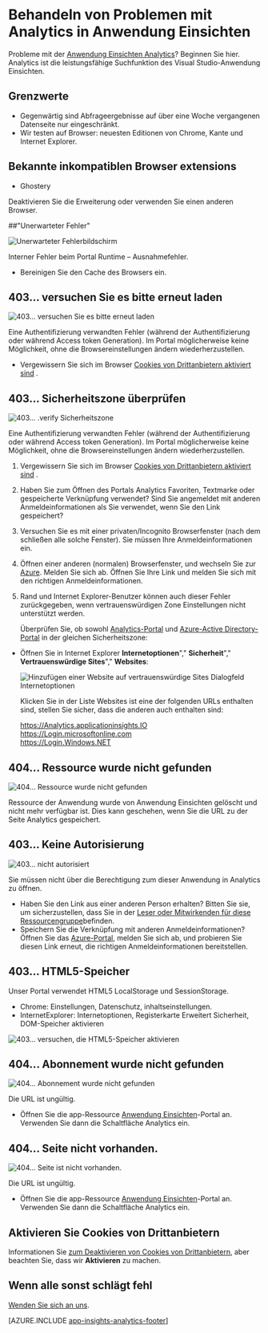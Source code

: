 <properties 
    pageTitle="Problembehandlung bei Analytics - die leistungsfähige Suchfunktion der Anwendung Einsichten | Microsoft Azure" 
    description="Probleme mit der Anwendung Einsichten Analytics? Beginnen Sie hier. " 
    services="application-insights" 
    documentationCenter=""
    authors="alancameronwills" 
    manager="douge"/>

<tags 
    ms.service="application-insights" 
    ms.workload="tbd" 
    ms.tgt_pltfrm="ibiza" 
    ms.devlang="na" 
    ms.topic="article" 
    ms.date="07/11/2016" 
    ms.author="awills"/>


# <a name="troubleshoot-analytics-in-application-insights"></a>Behandeln von Problemen mit Analytics in Anwendung Einsichten


Probleme mit der [Anwendung Einsichten Analytics](app-insights-analytics.md)? Beginnen Sie hier. Analytics ist die leistungsfähige Suchfunktion des Visual Studio-Anwendung Einsichten.



## <a name="limits"></a>Grenzwerte

* Gegenwärtig sind Abfrageergebnisse auf über eine Woche vergangenen Datenseite nur eingeschränkt.
* Wir testen auf Browser: neuesten Editionen von Chrome, Kante und Internet Explorer.


## <a name="known-incompatible-browser-extensions"></a>Bekannte inkompatiblen Browser extensions

* Ghostery

Deaktivieren Sie die Erweiterung oder verwenden Sie einen anderen Browser.


##<a name="a-namee-aa-unexpected-error"></a><a name="e-a"></a>"Unerwarteter Fehler"

![Unerwarteter Fehlerbildschirm](./media/app-insights-analytics-troubleshooting/010.png)

Interner Fehler beim Portal Runtime – Ausnahmefehler.

* Bereinigen Sie den Cache des Browsers ein. 

## <a name="a-namee-ba403--please-try-to-reload"></a><a name="e-b"></a>403... versuchen Sie es bitte erneut laden

![403... versuchen Sie es bitte erneut laden](./media/app-insights-analytics-troubleshooting/020.png)

Eine Authentifizierung verwandten Fehler (während der Authentifizierung oder während Access token Generation). Im Portal möglicherweise keine Möglichkeit, ohne die Browsereinstellungen ändern wiederherzustellen.

* Vergewissern Sie sich im Browser [Cookies von Drittanbietern aktiviert sind](#cookies) . 


## <a name="a-nameauthenticationa403--verify-security-zone"></a><a name="authentication"></a>403... Sicherheitszone überprüfen

![403... .verify Sicherheitszone](./media/app-insights-analytics-troubleshooting/030.png)

Eine Authentifizierung verwandten Fehler (während der Authentifizierung oder während Access token Generation). Im Portal möglicherweise keine Möglichkeit, ohne die Browsereinstellungen ändern wiederherzustellen.

1. Vergewissern Sie sich im Browser [Cookies von Drittanbietern aktiviert sind](#cookies) . 

2. Haben Sie zum Öffnen des Portals Analytics Favoriten, Textmarke oder gespeicherte Verknüpfung verwendet? Sind Sie angemeldet mit anderen Anmeldeinformationen als Sie verwendet, wenn Sie den Link gespeichert?

2. Versuchen Sie es mit einer privaten/Incognito Browserfenster (nach dem schließen alle solche Fenster). Sie müssen Ihre Anmeldeinformationen ein. 

2. Öffnen einer anderen (normalen) Browserfenster, und wechseln Sie zur [Azure](https://portal.azure.com). Melden Sie sich ab. Öffnen Sie Ihre Link und melden Sie sich mit den richtigen Anmeldeinformationen.

2. Rand und Internet Explorer-Benutzer können auch dieser Fehler zurückgegeben, wenn vertrauenswürdigen Zone Einstellungen nicht unterstützt werden.

    Überprüfen Sie, ob sowohl [Analytics-Portal](https://analytics.applicationinsights.io) und [Azure-Active Directory-Portal](https://portal.azure.com) in der gleichen Sicherheitszone:

 * Öffnen Sie in Internet Explorer **Internetoptionen**"," **Sicherheit**"," **Vertrauenswürdige Sites**"," **Websites**:

    ![Hinzufügen einer Website auf vertrauenswürdige Sites Dialogfeld Internetoptionen](./media/app-insights-analytics-troubleshooting/033.png)

    Klicken Sie in der Liste Websites ist eine der folgenden URLs enthalten sind, stellen Sie sicher, dass die anderen auch enthalten sind:

    https://Analytics.applicationinsights.IO<br/>
   https://Login.microsoftonline.com<br/>
   https://Login.Windows.NET


## <a name="a-namee-da404--resource-not-found"></a><a name="e-d"></a>404... Ressource wurde nicht gefunden

![404... Ressource wurde nicht gefunden](./media/app-insights-analytics-troubleshooting/040.png)

Ressource der Anwendung wurde von Anwendung Einsichten gelöscht und nicht mehr verfügbar ist. Dies kann geschehen, wenn Sie die URL zu der Seite Analytics gespeichert.


## <a name="a-namee-ea403--no-authorization"></a><a name="e-e"></a>403... Keine Autorisierung

![403... nicht autorisiert](./media/app-insights-analytics-troubleshooting/050.png)

Sie müssen nicht über die Berechtigung zum dieser Anwendung in Analytics zu öffnen.

* Haben Sie den Link aus einer anderen Person erhalten? Bitten Sie sie, um sicherzustellen, dass Sie in der [Leser oder Mitwirkenden für diese Ressourcengruppe](app-insights-resources-roles-access-control.md)befinden.
* Speichern Sie die Verknüpfung mit anderen Anmeldeinformationen? Öffnen Sie das [Azure-Portal](https://portal.azure.com), melden Sie sich ab, und probieren Sie diesen Link erneut, die richtigen Anmeldeinformationen bereitstellen.

## <a name="a-namehtml-storagea403--html5-storage"></a><a name="html-storage"></a>403... HTML5-Speicher

Unser Portal verwendet HTML5 LocalStorage und SessionStorage.

* Chrome: Einstellungen, Datenschutz, inhaltseinstellungen.
* InternetExplorer: Internetoptionen, Registerkarte Erweitert Sicherheit, DOM-Speicher aktivieren


![403... versuchen, die HTML5-Speicher aktivieren](./media/app-insights-analytics-troubleshooting/060.png)

## <a name="a-namee-ga404--subscription-not-found"></a><a name="e-g"></a>404... Abonnement wurde nicht gefunden


![404... Abonnement wurde nicht gefunden](./media/app-insights-analytics-troubleshooting/070.png)

Die URL ist ungültig. 

* Öffnen Sie die app-Ressource [Anwendung Einsichten](https://portal.azure.com)-Portal an. Verwenden Sie dann die Schaltfläche Analytics ein.

## <a name="a-namee-ha404--page-doesnt-exist"></a><a name="e-h"></a>404... Seite nicht vorhanden.

![404... Seite ist nicht vorhanden.](./media/app-insights-analytics-troubleshooting/080.png)

Die URL ist ungültig.

* Öffnen Sie die app-Ressource [Anwendung Einsichten](https://portal.azure.com)-Portal an. Verwenden Sie dann die Schaltfläche Analytics ein.

## <a name="a-namecookiesaenable-third-party-cookies"></a><a name="cookies"></a>Aktivieren Sie Cookies von Drittanbietern

  Informationen Sie [zum Deaktivieren von Cookies von Drittanbietern](http://www.digitalcitizen.life/how-disable-third-party-cookies-all-major-browsers), aber beachten Sie, dass wir **Aktivieren** zu machen.

## <a name="a-namee-xaif-all-else-fails"></a><a name="e-x"></a>Wenn alle sonst schlägt fehl    

[Wenden Sie sich an uns](app-insights-get-dev-support.md).
 
[AZURE.INCLUDE [app-insights-analytics-footer](../../includes/app-insights-analytics-footer.md)]

